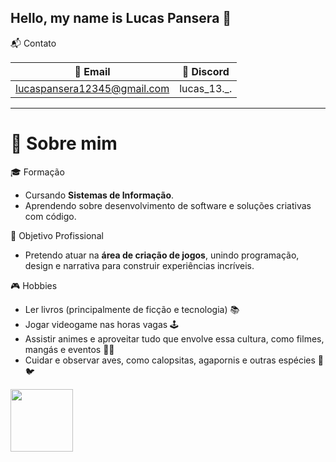 ## Hello, my name is Lucas Pansera 👋

 📬 Contato

| 📧 Email | 💬 Discord |
| -------- | ---------- |
| lucaspansera12345@gmail.com | lucas_13._. |


---
# 👋 Sobre mim

🎓 Formação
- Cursando **Sistemas de Informação**.
- Aprendendo sobre desenvolvimento de software e soluções criativas com código.

🎯 Objetivo Profissional
- Pretendo atuar na **área de criação de jogos**, unindo programação, design e narrativa para construir experiências incríveis.

🎮 Hobbies
- Ler livros (principalmente de ficção e tecnologia) 📚
- Jogar videogame nas horas vagas 🕹️
- Assistir animes e aproveitar tudo que envolve essa cultura, como filmes, mangás e eventos 🎥🎉
- Cuidar e observar aves, como calopsitas, agapornis e outras espécies 🦜🐦


<img src="https://i.pinimg.com/originals/bc/92/a5/bc92a54fd52558c950378140d66059e3.gif" width="100"/>

